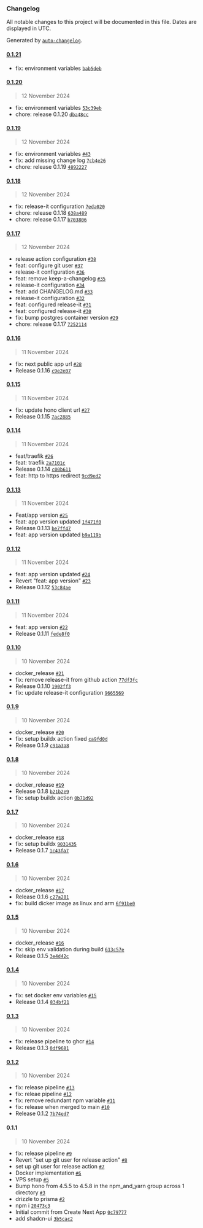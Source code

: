 ### Changelog

All notable changes to this project will be documented in this file. Dates are displayed in UTC.

Generated by [`auto-changelog`](https://github.com/CookPete/auto-changelog).

#### [0.1.21](https://github.com/moreorover/SensePro/compare/0.1.20...0.1.21)

- fix: environment variables [`bab5deb`](https://github.com/moreorover/SensePro/commit/bab5debd769b99f1c468f24fe6789c9bfa270a40)

#### [0.1.20](https://github.com/moreorover/SensePro/compare/0.1.19...0.1.20)

> 12 November 2024

- fix: environment variables [`53c39eb`](https://github.com/moreorover/SensePro/commit/53c39ebdb2bcb7630bc452a20bb4ff7862a3b46c)
- chore: release 0.1.20 [`dba48cc`](https://github.com/moreorover/SensePro/commit/dba48cccc1aedf05a9845404f23bb5f16db83247)

#### [0.1.19](https://github.com/moreorover/SensePro/compare/0.1.18...0.1.19)

> 12 November 2024

- fix: environment variables [`#43`](https://github.com/moreorover/SensePro/pull/43)
- fix: add missing change log [`7cb4e26`](https://github.com/moreorover/SensePro/commit/7cb4e26c27bf9c6efeee253b72f23aa5906a8ecc)
- chore: release 0.1.19 [`4892227`](https://github.com/moreorover/SensePro/commit/4892227439f6e1d9ecda444aafbae8d875472f3a)

#### [0.1.18](https://github.com/moreorover/SensePro/compare/0.1.17...0.1.18)

> 12 November 2024

- fix: release-it configuration [`7eda020`](https://github.com/moreorover/SensePro/commit/7eda020807f44920255eddaaddd14115d7d7ea51)
- chore: release 0.1.18 [`638a489`](https://github.com/moreorover/SensePro/commit/638a489f3f7183f8c46dd4c933e4ea6e6085a1e9)
- chore: release 0.1.17 [`b703806`](https://github.com/moreorover/SensePro/commit/b703806bdcdf3de0ec2196711ab81fac1feaa6b6)

#### [0.1.17](https://github.com/moreorover/SensePro/compare/0.1.16...0.1.17)

> 12 November 2024

- release action configuration [`#38`](https://github.com/moreorover/SensePro/pull/38)
- feat: configure git user [`#37`](https://github.com/moreorover/SensePro/pull/37)
- release-it configuration [`#36`](https://github.com/moreorover/SensePro/pull/36)
- feat: remove keep-a-changelog [`#35`](https://github.com/moreorover/SensePro/pull/35)
- release-it configuration [`#34`](https://github.com/moreorover/SensePro/pull/34)
- feat: add CHANGELOG.md [`#33`](https://github.com/moreorover/SensePro/pull/33)
- release-it configuration [`#32`](https://github.com/moreorover/SensePro/pull/32)
- feat: configured release-it [`#31`](https://github.com/moreorover/SensePro/pull/31)
- feat: configured release-it [`#30`](https://github.com/moreorover/SensePro/pull/30)
- fix: bump postgres container version [`#29`](https://github.com/moreorover/SensePro/pull/29)
- chore: release 0.1.17 [`7252114`](https://github.com/moreorover/SensePro/commit/72521148031465efc32859f0ff59186aebc4b97c)

#### [0.1.16](https://github.com/moreorover/SensePro/compare/0.1.15...0.1.16)

> 11 November 2024

- fix: next public app url [`#28`](https://github.com/moreorover/SensePro/pull/28)
- Release 0.1.16 [`c9e2e07`](https://github.com/moreorover/SensePro/commit/c9e2e075e863aa9f34e7c72d7422e74cc4eee937)

#### [0.1.15](https://github.com/moreorover/SensePro/compare/0.1.14...0.1.15)

> 11 November 2024

- fix: update hono client url [`#27`](https://github.com/moreorover/SensePro/pull/27)
- Release 0.1.15 [`7ac2885`](https://github.com/moreorover/SensePro/commit/7ac2885643773d7cd07218856fe74151a7cc411e)

#### [0.1.14](https://github.com/moreorover/SensePro/compare/0.1.13...0.1.14)

> 11 November 2024

- feat/traefik [`#26`](https://github.com/moreorover/SensePro/pull/26)
- feat: traefik [`2a7101c`](https://github.com/moreorover/SensePro/commit/2a7101c30eef1c2d307465f2a8270b6477c3cb4b)
- Release 0.1.14 [`c00b611`](https://github.com/moreorover/SensePro/commit/c00b61165ab4462c36d81ec24e7f69fce054b62f)
- feat: http to https redirect [`9cd9ed2`](https://github.com/moreorover/SensePro/commit/9cd9ed21e1fa675849151ecb3f6dd4eb6922e0d9)

#### [0.1.13](https://github.com/moreorover/SensePro/compare/0.1.12...0.1.13)

> 11 November 2024

- Feat/app version [`#25`](https://github.com/moreorover/SensePro/pull/25)
- feat: app version updated [`1f471f0`](https://github.com/moreorover/SensePro/commit/1f471f07fa08ec6f63e3859d13a1b3424098bed1)
- Release 0.1.13 [`be7ff47`](https://github.com/moreorover/SensePro/commit/be7ff47f6ea1c91087d02a7c5572bb34bc395f64)
- feat: app version updated [`b9a119b`](https://github.com/moreorover/SensePro/commit/b9a119b975ec7c7c0b5e66dc92a18c9688ec130c)

#### [0.1.12](https://github.com/moreorover/SensePro/compare/0.1.11...0.1.12)

> 11 November 2024

- feat: app version updated [`#24`](https://github.com/moreorover/SensePro/pull/24)
- Revert "feat: app version" [`#23`](https://github.com/moreorover/SensePro/pull/23)
- Release 0.1.12 [`53c84ae`](https://github.com/moreorover/SensePro/commit/53c84aed765eef72a1bc38c2fa8ef5163ad2e0da)

#### [0.1.11](https://github.com/moreorover/SensePro/compare/0.1.10...0.1.11)

> 11 November 2024

- feat: app version [`#22`](https://github.com/moreorover/SensePro/pull/22)
- Release 0.1.11 [`fede8f0`](https://github.com/moreorover/SensePro/commit/fede8f09324b4105a86e0a49318d4ee9f0974fb0)

#### [0.1.10](https://github.com/moreorover/SensePro/compare/0.1.9...0.1.10)

> 10 November 2024

- docker_release [`#21`](https://github.com/moreorover/SensePro/pull/21)
- fix: remove release-it from github action [`77df3fc`](https://github.com/moreorover/SensePro/commit/77df3fccc25ef90a2fecbb7d26497e1bdf552528)
- Release 0.1.10 [`1902ff3`](https://github.com/moreorover/SensePro/commit/1902ff30115438e47a10d5ecec5e85824cbdfbee)
- fix: update release-it configuration [`9665569`](https://github.com/moreorover/SensePro/commit/9665569e66047783742222bebc5bd057a60d0653)

#### [0.1.9](https://github.com/moreorover/SensePro/compare/0.1.8...0.1.9)

> 10 November 2024

- docker_release [`#20`](https://github.com/moreorover/SensePro/pull/20)
- fix: setup buildx action fixed [`ca9fd0d`](https://github.com/moreorover/SensePro/commit/ca9fd0df70423017a110790c00c5109f2a5146ff)
- Release 0.1.9 [`c91a3a8`](https://github.com/moreorover/SensePro/commit/c91a3a88bc0d191e9f4db2179661d54127d05064)

#### [0.1.8](https://github.com/moreorover/SensePro/compare/0.1.7...0.1.8)

> 10 November 2024

- docker_release [`#19`](https://github.com/moreorover/SensePro/pull/19)
- Release 0.1.8 [`b21b2e9`](https://github.com/moreorover/SensePro/commit/b21b2e99566f522df44ba437d455ddbcf8152b5a)
- fix: setup buildx action [`0b71d92`](https://github.com/moreorover/SensePro/commit/0b71d924d089e780a4298a31d2af7aae91720681)

#### [0.1.7](https://github.com/moreorover/SensePro/compare/0.1.6...0.1.7)

> 10 November 2024

- docker_release [`#18`](https://github.com/moreorover/SensePro/pull/18)
- fix: setup buildx [`9031435`](https://github.com/moreorover/SensePro/commit/903143553874a78beebe1d36a42d38f728a4af33)
- Release 0.1.7 [`1c43fa7`](https://github.com/moreorover/SensePro/commit/1c43fa76b5585eb9f4ad4e901e1d4776184b9e3d)

#### [0.1.6](https://github.com/moreorover/SensePro/compare/0.1.5...0.1.6)

> 10 November 2024

- docker_release [`#17`](https://github.com/moreorover/SensePro/pull/17)
- Release 0.1.6 [`c27a281`](https://github.com/moreorover/SensePro/commit/c27a28135f1f1282b7ad1b7a368cc6c45f51be2c)
- fix: build dicker image as linux and arm [`6f91be0`](https://github.com/moreorover/SensePro/commit/6f91be018e91e960fcea76df697c705a9975ebf8)

#### [0.1.5](https://github.com/moreorover/SensePro/compare/0.1.4...0.1.5)

> 10 November 2024

- docker_release [`#16`](https://github.com/moreorover/SensePro/pull/16)
- fix: skip env validation during build [`613c57e`](https://github.com/moreorover/SensePro/commit/613c57eefb6ec7aa893d57919a6ab922cae2f1c2)
- Release 0.1.5 [`3e4d42c`](https://github.com/moreorover/SensePro/commit/3e4d42ce33cdbaca13f5abe0350019ab4bf36674)

#### [0.1.4](https://github.com/moreorover/SensePro/compare/0.1.3...0.1.4)

> 10 November 2024

- fix: set docker env variables [`#15`](https://github.com/moreorover/SensePro/pull/15)
- Release 0.1.4 [`834bf21`](https://github.com/moreorover/SensePro/commit/834bf214fde05d57e2e315c906da6e2cf3ee5f44)

#### [0.1.3](https://github.com/moreorover/SensePro/compare/0.1.2...0.1.3)

> 10 November 2024

- fix: release pipeline to ghcr [`#14`](https://github.com/moreorover/SensePro/pull/14)
- Release 0.1.3 [`0df9681`](https://github.com/moreorover/SensePro/commit/0df96814f1e7a630d4e547a16fc25cbc2b82065f)

#### [0.1.2](https://github.com/moreorover/SensePro/compare/0.1.1...0.1.2)

> 10 November 2024

- fix: release pipeline [`#13`](https://github.com/moreorover/SensePro/pull/13)
- fix: releae pipeline [`#12`](https://github.com/moreorover/SensePro/pull/12)
- fix: remove redundant npm variable [`#11`](https://github.com/moreorover/SensePro/pull/11)
- fix: release when merged to main [`#10`](https://github.com/moreorover/SensePro/pull/10)
- Release 0.1.2 [`7b74ed7`](https://github.com/moreorover/SensePro/commit/7b74ed7f0eef044810c716d74cc2330f080950ec)

#### 0.1.1

> 10 November 2024

- fix: release pipeline [`#9`](https://github.com/moreorover/SensePro/pull/9)
- Revert "set up git user for release action" [`#8`](https://github.com/moreorover/SensePro/pull/8)
- set up git user for release action [`#7`](https://github.com/moreorover/SensePro/pull/7)
- Docker implementation [`#6`](https://github.com/moreorover/SensePro/pull/6)
- VPS setup [`#5`](https://github.com/moreorover/SensePro/pull/5)
- Bump hono from 4.5.5 to 4.5.8 in the npm_and_yarn group across 1 directory [`#3`](https://github.com/moreorover/SensePro/pull/3)
- drizzle to prisma [`#2`](https://github.com/moreorover/SensePro/pull/2)
- npm i [`20473c3`](https://github.com/moreorover/SensePro/commit/20473c302afc553fb88a834e0551f062a2cf24dd)
- Initial commit from Create Next App [`0c79777`](https://github.com/moreorover/SensePro/commit/0c797770b18aaacd04269687c598b3efbfc92027)
- add shadcn-ui [`3b5cac2`](https://github.com/moreorover/SensePro/commit/3b5cac2a571edaa9133263103a5b977e72818513)
